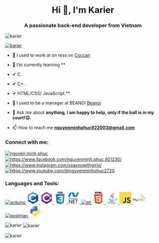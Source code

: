 <h1 align="center">Hi 👋, I'm Karier</h1>
<h3 align="center">A passionate back-end developer from Vietnam</h3>

<p align="left"> <img src="https://komarev.com/ghpvc/?username=karier&label=Profile%20views&color=0e75b6&style=flat" alt="karier" /> </p>

<p align="left"> <a href="https://github.com/ryo-ma/github-profile-trophy"><img src="https://github-profile-trophy.vercel.app/?username=karier" alt="karier" /></a> </p>

- 🔭 I used to work at on reso.vn [Coccan](coccan.com)

- 🌱 I’m currently learning **
- ✔ C.
- ✔ C+.
- ✔ HTML/CSS/ JavaScript.**

- 👯 I used to be a manager at BEANOI [Beanoi](beanoi.com)

- 💬 Ask me about **anything, I am happy to help, only if the ball is in my court!😉.**

- 📫 How to reach me **nguyenminhphuc922003@gmail.com**

<h3 align="left">Connect with me:</h3>
<p align="left">
<a href="https://dev.to/nguyen minh phuc" target="blank"><img align="center" src="https://raw.githubusercontent.com/rahuldkjain/github-profile-readme-generator/master/src/images/icons/Social/devto.svg" alt="nguyen minh phuc" height="30" width="40" /></a>
<a href="https://fb.com/https://www.facebook.com/nguyenminh.phuc.921230/" target="blank"><img align="center" src="https://raw.githubusercontent.com/rahuldkjain/github-profile-readme-generator/master/src/images/icons/Social/facebook.svg" alt="https://www.facebook.com/nguyenminh.phuc.921230/" height="30" width="40" /></a>
<a href="https://instagram.com/https://www.instagram.com/xsaynowithgirlx/" target="blank"><img align="center" src="https://raw.githubusercontent.com/rahuldkjain/github-profile-readme-generator/master/src/images/icons/Social/instagram.svg" alt="https://www.instagram.com/xsaynowithgirlx/" height="30" width="40" /></a>
<a href="https://www.youtube.com/c/https://www.youtube.com/@nguyenminhphuc2720" target="blank"><img align="center" src="https://raw.githubusercontent.com/rahuldkjain/github-profile-readme-generator/master/src/images/icons/Social/youtube.svg" alt="https://www.youtube.com/@nguyenminhphuc2720" height="30" width="40" /></a>
</p>

<h3 align="left">Languages and Tools:</h3>
<p align="left"> <a href="https://www.arduino.cc/" target="_blank" rel="noreferrer"> <img src="https://cdn.worldvectorlogo.com/logos/arduino-1.svg" alt="arduino" width="40" height="40"/> </a> <a href="https://www.cprogramming.com/" target="_blank" rel="noreferrer"> <img src="https://raw.githubusercontent.com/devicons/devicon/master/icons/c/c-original.svg" alt="c" width="40" height="40"/> </a> <a href="https://www.w3schools.com/cs/" target="_blank" rel="noreferrer"> <img src="https://raw.githubusercontent.com/devicons/devicon/master/icons/csharp/csharp-original.svg" alt="csharp" width="40" height="40"/> </a> <a href="https://www.w3schools.com/css/" target="_blank" rel="noreferrer"> <img src="https://raw.githubusercontent.com/devicons/devicon/master/icons/css3/css3-original-wordmark.svg" alt="css3" width="40" height="40"/> </a> <a href="https://dotnet.microsoft.com/" target="_blank" rel="noreferrer"> <img src="https://raw.githubusercontent.com/devicons/devicon/master/icons/dot-net/dot-net-original-wordmark.svg" alt="dotnet" width="40" height="40"/> </a> <a href="https://git-scm.com/" target="_blank" rel="noreferrer"> <img src="https://www.vectorlogo.zone/logos/git-scm/git-scm-icon.svg" alt="git" width="40" height="40"/> </a> <a href="https://www.w3.org/html/" target="_blank" rel="noreferrer"> <img src="https://raw.githubusercontent.com/devicons/devicon/master/icons/html5/html5-original-wordmark.svg" alt="html5" width="40" height="40"/> </a> <a href="https://www.java.com" target="_blank" rel="noreferrer"> <img src="https://raw.githubusercontent.com/devicons/devicon/master/icons/java/java-original.svg" alt="java" width="40" height="40"/> </a> <a href="https://developer.mozilla.org/en-US/docs/Web/JavaScript" target="_blank" rel="noreferrer"> <img src="https://raw.githubusercontent.com/devicons/devicon/master/icons/javascript/javascript-original.svg" alt="javascript" width="40" height="40"/> </a> <a href="https://www.mysql.com/" target="_blank" rel="noreferrer"> <img src="https://raw.githubusercontent.com/devicons/devicon/master/icons/mysql/mysql-original-wordmark.svg" alt="mysql" width="40" height="40"/> </a> <a href="https://postman.com" target="_blank" rel="noreferrer"> <img src="https://www.vectorlogo.zone/logos/getpostman/getpostman-icon.svg" alt="postman" width="40" height="40"/> </a> <a href="https://www.python.org" target="_blank" rel="noreferrer"> <img src="https://raw.githubusercontent.com/devicons/devicon/master/icons/python/python-original.svg" alt="python" width="40" height="40"/> </a> </p>

<p><img align="left" src="https://github-readme-stats.vercel.app/api/top-langs?username=karier&show_icons=true&locale=en&layout=compact" alt="karier" /></p>

<p>&nbsp;<img align="center" src="https://github-readme-stats.vercel.app/api?username=karier&show_icons=true&locale=en" alt="karier" /></p>

<p><img align="center" src="https://github-readme-streak-stats.herokuapp.com/?user=karier&" alt="karier" /></p>
